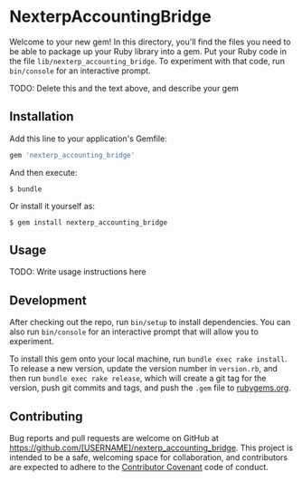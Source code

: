 # NexterpAccountingBridge

Welcome to your new gem! In this directory, you'll find the files you need to be able to package up your Ruby library into a gem. Put your Ruby code in the file `lib/nexterp_accounting_bridge`. To experiment with that code, run `bin/console` for an interactive prompt.

TODO: Delete this and the text above, and describe your gem

## Installation

Add this line to your application's Gemfile:

```ruby
gem 'nexterp_accounting_bridge'
```

And then execute:

    $ bundle

Or install it yourself as:

    $ gem install nexterp_accounting_bridge

## Usage

TODO: Write usage instructions here

## Development

After checking out the repo, run `bin/setup` to install dependencies. You can also run `bin/console` for an interactive prompt that will allow you to experiment.

To install this gem onto your local machine, run `bundle exec rake install`. To release a new version, update the version number in `version.rb`, and then run `bundle exec rake release`, which will create a git tag for the version, push git commits and tags, and push the `.gem` file to [rubygems.org](https://rubygems.org).

## Contributing

Bug reports and pull requests are welcome on GitHub at https://github.com/[USERNAME]/nexterp_accounting_bridge. This project is intended to be a safe, welcoming space for collaboration, and contributors are expected to adhere to the [Contributor Covenant](http://contributor-covenant.org) code of conduct.

